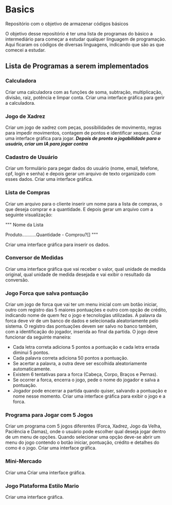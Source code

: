 # Basics
Repositório com o objetivo de armazenar códigos básicos

O objetivo desse repositório é ter uma lista de programas do básico a intermediário para começar a estudar qualquer linguagem de programação. Aqui ficaram os códigos de diversas linguagens, indicando que são as que comecei a estudar.

## Lista de Programas a serem implementados
 ### Calculadora
 Criar uma calculadora com as funções de soma, subtração, multiplicação, divisão, raiz, potência e limpar conta.
 Criar uma interface gráfica para gerir a calculadora.
 
 ### Jogo de Xadrez
 Criar um jogo de xadrez com peças, possibilidades de movimento, regras para impedir movimentos, contagem de pontos e identificar xeques.
 Criar uma interface gráfica para jogar.
 ***Depois de pronto a jogabilidade para o usuário, criar um IA para jogar contra***
 
 ### Cadastro de Usuário
 Criar um formulário para pegar dados do usuário (nome, email, telefone, cpf, login e senha) e depois gerar um arquivo de texto organizado com esses dados.
 Criar uma interface gráfica.
 
 ### Lista de Compras
 Criar um arquivo para o cliente inserir um nome para a lista de compras, o que deseja comprar e a quantidade. E depois gerar um arquivo com a seguinte visualização:
 
 """
 Nome da Lista
 
 Produto...........Quantidade - Comprou?[]
 """
 
 Criar uma interface gráfica para inserir os dados.
 
 ### Conversor de Medidas
 Criar uma interface gráfica que vai receber o valor, qual unidade de medida original, qual unidade de medida desejada e vai exibir o resultado da conversão.
 
 ### Jogo Forca que salva pontuação
 Criar um jogo de forca que vai ter um menu inicial com um botão iniciar, outro com registro das 5 maiores pontuações e outro com opção de crédito, indicando nome de quem fez o jogo e tecnologias utilizadas.
 A palavra da forca deve vir de um banco de dados e selecionada aleatoriamente pelo sistema. O registro das pontuações devem ser salvo no banco também, com a  identificação do jogador, inserida ao final da partida.
 O jogo deve funcionar da seguinte maneira:
  - Cada letra correta adiciona 5 pontos a pontuação e cada letra errada diminui 5 pontos.
  - Cada palavra correta adiciona 50 pontos a pontuação.
  - Se acertar a palavra, a outra deve ser escolhida aleatoriamente automaticamente.
  - Existem 6 tentativas para a forca (Cabeça, Corpo, Braços e Pernas).
  - Se ocorrer a forca, encerra o jogo, pede o nome do jogador e salva a pontuação.
  - Jogador pode encerrar a partida quando quiser, salvando a pontuação e nome nesse momento.
 Criar uma interface gráfica para exibir o jogo e a forca.
 
 ### Programa para Jogar com 5 Jogos
 Criar um programa com 5 jogos diferentes (Forca, Xadrez, Jogo da Velha, Paciência e Damas), onde o usuário pode escolher qual deseja jogar dentro de um menu de opções.
 Quando selecionar uma opção deve-se abrir um menu do jogo contendo o botão iniciar, pontuação, crédito e detalhes do como é o jogo.
 Criar uma interface gráfica.
 
 ### Mini-Mercado
 Criar uma 
 Criar uma interface gráfica.
 
 ### Jogo Plataforma Estilo Mario
 Criar uma interface gráfica.
 
